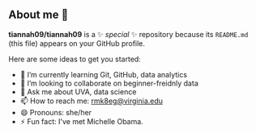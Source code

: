 ## About me 👋

**tiannah09/tiannah09** is a ✨ _special_ ✨ repository because its `README.md` (this file) appears on your GitHub profile.

Here are some ideas to get you started:

- 🌱 I’m currently learning Git, GitHub, data analytics
- 👯 I’m looking to collaborate on beginner-freidnly data
- 💬 Ask me about UVA, data science
- 📫 How to reach me: rmk8eg@virginia.edu
- 😄 Pronouns: she/her
- ⚡ Fun fact: I've met Michelle Obama.
